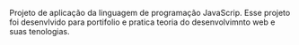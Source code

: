 Projeto de aplicação da linguagem de programação JavaScrip. Esse projeto foi desenvlvido para portifolio e pratica teoria do desenvolvimnto web e suas tenologias.
